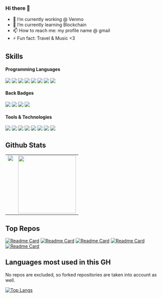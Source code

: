 ### Hi there 👋

- 🔭 I’m currently working @ Venmo
- 🌱 I’m currently learning Blockchain
- 📫 How to reach me: my profile name @ gmail
- ⚡ Fun fact: Travel & Music <3

## Skills

<h4>Programming Languages</h4>
<p>
  <img src="https://img.shields.io/badge/Python-14354C?style=for-the-badge&logo=python&logoColor=white">
  <img src="https://img.shields.io/badge/JavaScript-F7DF1E?style=for-the-badge&logo=javascript&logoColor=black">
  <img src="https://img.shields.io/badge/TypeScript-007ACC?style=for-the-badge&logo=typescript&logoColor=white">
  <img src="https://img.shields.io/badge/HTML5-E34F26?style=for-the-badge&logo=html5&logoColor=white">
  <img src="https://img.shields.io/badge/CSS3-1572B6?style=for-the-badge&logo=css3&logoColor=white">
  <img src="https://img.shields.io/badge/React-20232A?style=for-the-badge&logo=react&logoColor=61DAFB">
  <img src="https://img.shields.io/badge/Axios-BD1FE0?style=for-the-badge">
  <img src="https://img.shields.io/badge/Redux-593D88?style=for-the-badge&logo=redux&logoColor=white">
</p>

 <h4>Back Badges</h4>
</h3>
<p>
  <img src="https://img.shields.io/badge/Django-092E20?style=for-the-badge&logo=django&logoColor=green">
  <img src="https://img.shields.io/badge/PostgreSQL-316192?style=for-the-badge&logo=postgresql&logoColor=white">
  <img src="https://img.shields.io/badge/Amazon_AWS-232F3E?style=for-the-badge&logo=amazon-aws&logoColor=white">
  <img src="https://img.shields.io/badge/docker-%230db7ed.svg?style=for-the-badge&logo=docker&logoColor=white">
</p>

<h4>Tools & Technologies</h4>
<p>
  <img src="https://img.shields.io/badge/Git-F05032?style=for-the-badge&logo=git&logoColor=white">
  <img src="https://img.shields.io/badge/GitLabCI-%23181717.svg?style=for-the-badge&logo=gitlab&logoColor=white">
  <img src="https://img.shields.io/badge/GitHub-100000?style=for-the-badge&logo=github&logoColor=white">
  <img src="https://img.shields.io/badge/githubactions-%232671E5.svg?style=for-the-badge&logo=githubactions&logoColor=white">
  <img src="https://img.shields.io/badge/Linux-FCC624?style=for-the-badge&logo=linux&logoColor=black">
  <img src="https://img.shields.io/badge/Postman-FF6C37?style=for-the-badge&logo=Postman&logoColor=white">
  <img src="https://img.shields.io/badge/Shell_Script-121011?style=for-the-badge&logo=gnu-bash&logoColor=white">
  <img src="https://img.shields.io/badge/jira-%230A0FFF.svg?style=for-the-badge&logo=jira&logoColor=white">
</p>

## Github Stats

<table>
  <tr>
    <td valign="top"><img src="https://github-readme-stats.vercel.app/api/top-langs/?username=gonzaloamadio&theme=radical&card_width=450em)](https://github.com/gonzaloamadio/gonzaloamadio/github-readme-stats"/></td>
    <td valign="top"><img height="180em" src="https://github-readme-stats.vercel.app/api?username=gonzaloamadio&show_icons=true&hide_border=true&&count_private=true&include_all_commits=true&theme=radical&hide_stars=false" /></td>
  </tr>
</table>

## Top Repos

[![Readme Card](https://github-readme-stats.vercel.app/api/pin/?username=gonzaloamadio&repo=django-safedelete)](https://github.com/gonzaloamadio/django-safedelete)
[![Readme Card](https://github-readme-stats.vercel.app/api/pin/?username=gonzaloamadio&repo=django-legacy-database)](https://github.com/gonzaloamadio/django-legacy-database)
[![Readme Card](https://github-readme-stats.vercel.app/api/pin/?username=gonzaloamadio&repo=reusable-apps-demo)](https://github.com/gonzaloamadio/reusable-apps-demo)
[![Readme Card](https://github-readme-stats.vercel.app/api/pin/?username=gonzaloamadio&repo=django_business_logic)](https://github.com/gonzaloamadio/django_business_logic)
[![Readme Card](https://github-readme-stats.vercel.app/api/pin/?username=gonzaloamadio&repo=bash-scripts)](https://github.com/gonzaloamadio/bash-scripts)

## Languages most used in this GH

No repos are excluded, so forked repositories are taken into account as well.

[![Top Langs](https://github-readme-stats.vercel.app/api/top-langs/?username=gonzaloamadio&layout=compact)](https://github.com/gonzaloamadio/github-readme-stats)

